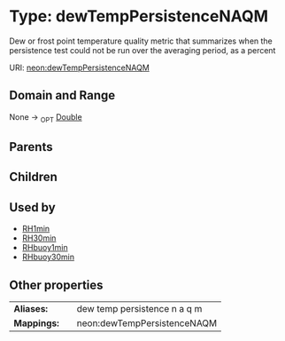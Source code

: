 
# Type: dewTempPersistenceNAQM


Dew or frost point temperature quality metric that summarizes when the persistence test could not be run over the averaging period, as a percent

URI: [neon:dewTempPersistenceNAQM](https://data.neonscience.org/dewTempPersistenceNAQM)


## Domain and Range

None ->  <sub>OPT</sub> [Double](types/Double.md)

## Parents


## Children


## Used by

 * [RH1min](RH1min.md)
 * [RH30min](RH30min.md)
 * [RHbuoy1min](RHbuoy1min.md)
 * [RHbuoy30min](RHbuoy30min.md)

## Other properties

|  |  |  |
| --- | --- | --- |
| **Aliases:** | | dew temp persistence n a q m |
| **Mappings:** | | neon:dewTempPersistenceNAQM |

